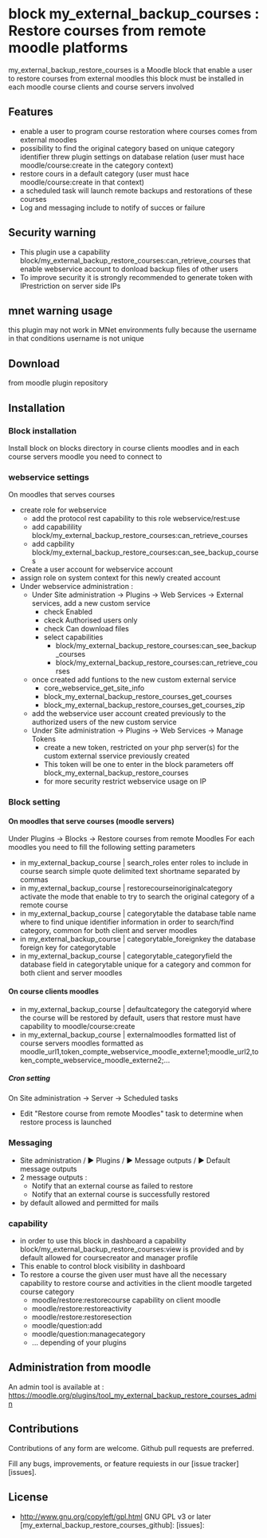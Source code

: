 # block my_external_backup_courses : Restore courses from remote moodle platforms

my_external_backup_restore_courses is a Moodle block that enable a user to restore courses from external moodles
this block must be installed in each moodle course clients and course servers involved

## Features
  * enable a user to program course restoration where courses comes from external moodles
  * possibility to find the original category based on unique category identifier threw plugin settings on database relation (user must hace moodle/course:create in the category context)
  * restore cours in a default category (user must hace moodle/course:create in that context)
  * a scheduled task will launch remote backups and restorations of these courses
  * Log and messaging include to notify of succes or failure

## Security warning
* This plugin use a capability block/my_external_backup_restore_courses:can_retrieve_courses that enable webservice account to donload backup files of other users
* To improve security it is strongly recommended to generate token with IPrestriction on server side IPs

## mnet warning usage
this plugin may not work in MNet environments fully because the username in that conditions username is not unique

## Download

from moodle plugin repository

## Installation

### Block installation
Install block on blocks directory in course clients moodles and in each course servers moodle you need to connect to

### webservice settings
On moodles that serves courses
* create role for webservice
  * add the protocol rest capability to this role webservice/rest:use
  * add capabilility block/my_external_backup_restore_courses:can_retrieve_courses
  * add capbility block/my_external_backup_restore_courses:can_see_backup_courses
 * Create a user account for webservice account 
* assign role on system context for this newly created account
* Under webservice administration :
  * Under Site administration -> Plugins -> Web Services -> External services, add a new custom service
    * check Enabled
    * ckeck Authorised users only
    * check  Can download files
    * select capabilities
      * block/my_external_backup_restore_courses:can_see_backup_courses
      * block/my_external_backup_restore_courses:can_retrieve_courses
  * once created add funtions to the new custom external service
    * core_webservice_get_site_info
    * block_my_external_backup_restore_courses_get_courses
    * block_my_external_backup_restore_courses_get_courses_zip
  *  add the webservice user account created previously to the authorized users of the new custom service
  * Under Site administration -> Plugins -> Web Services -> Manage Tokens
    * create a new token, restricted on your php server(s) for the custom external sservice previously created
    * This token will be one to enter in the block parameters off block_my_external_backup_restore_courses
    * for more security restrict webservice usage on IP

### Block setting
#### On moodles that serve courses (moodle servers)

Under Plugins -> Blocks -> Restore courses from remote Moodles
For each moodles you need to fill the following setting parameters

  * in my_external_backup_course | search_roles enter roles to include in course search simple quote delimited text shortname separated by commas
  * in my_external_backup_course | restorecourseinoriginalcategory activate the mode that enable to try to search the original category of a remote course 
  * in my_external_backup_course | categorytable the database table name where to find unique identifier information in order to search/find category, common for both client and server moodles
  * in my_external_backup_course | categorytable_foreignkey the database foreign key for categorytable
  * in my_external_backup_course | categorytable_categoryfield the database field in categorytable unique for a category and common for both client and server moodles

#### On course clients moodles
  * in my_external_backup_course | defaultcategory the categoryid where the course will be restored by default, users that restore must have capability to moodle/course:create
  * in my_external_backup_course | externalmoodles formatted list of course servers moodles formatted as moodle_url1,token_compte_webservice_moodle_externe1;moodle_url2,token_compte_webservice_moodle_externe2;...

##### Cron setting #####
On Site administration -> Server -> Scheduled tasks
* Edit "Restore course from remote Moodles" task to determine when restore process is launched

### Messaging
  * Site administration / ► Plugins / ► Message outputs / ► Default message outputs
  * 2 message outputs :
    * Notify that an external course as failed to restore
    * Notify that an external course is successfully restored
  * by default allowed and permitted for mails

### capability
* in order to use this block in dashboard a capability block/my_external_backup_restore_courses:view is provided and by default allowed for coursecreator and manager profile
* This enable to control block visibility in dashboard
* To restore a course the given user must have all the necessary capability to restore course and activities in the client moodle targeted course category
  * moodle/restore:restorecourse capability on client moodle
  * moodle/restore:restoreactivity
  * moodle/restore:restoresection
  * moodle/question:add
  * moodle/question:managecategory
  * ... depending of your plugins

## Administration from moodle
An admin tool is available at : 
https://moodle.org/plugins/tool_my_external_backup_restore_courses_admin

## Contributions

Contributions of any form are welcome. Github pull requests are preferred.

Fill any bugs, improvements, or feature requiests in our [issue tracker][issues].

## License
* http://www.gnu.org/copyleft/gpl.html GNU GPL v3 or later
[my_external_backup_restore_courses_github]: 
[issues]: 
